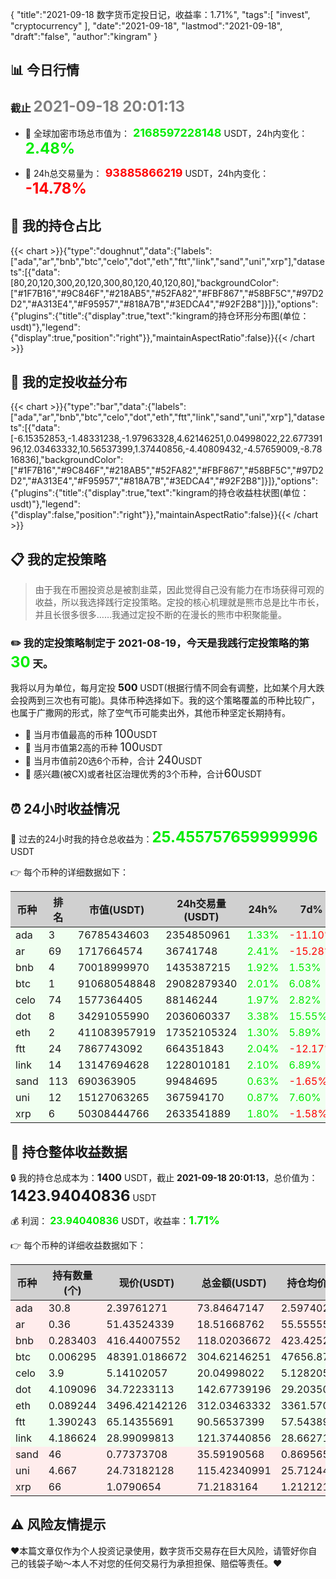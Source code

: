 {
"title":"2021-09-18 数字货币定投日记，收益率：1.71%",
"tags":[
"invest",
"cryptocurrency"
],
"date":"2021-09-18",
"lastmod":"2021-09-18",
"draft":"false",
"author":"kingram"
}

##  📊 今日行情
### 截止 <font color=grey size=5 >**2021-09-18 20:01:13**</font>
- 🍖 全球加密市场总市值为：<font color=#00EC00 size=4 > **2168597228148**</font> USDT，24h内变化：<font color=#00EC00 size=5 > **2.48%**</font>

- 🍤 24h总交易量为：<font color=#FF0000 size=4 > **93885866219**</font> USDT，24h内变化：<font color=#FF0000 size=5 > **-14.78%**</font>

## 🎨 我的持仓占比
{{< chart >}}{"type":"doughnut","data":{"labels":["ada","ar","bnb","btc","celo","dot","eth","ftt","link","sand","uni","xrp"],"datasets":[{"data":[80,20,120,300,20,120,300,80,120,40,120,80],"backgroundColor":["#1F7B16","#9C846F","#218AB5","#52FA82","#FBF867","#58BF5C","#97D2D2","#A313E4","#F95957","#818A7B","#3EDCA4","#92F2B8"]}]},"options":{"plugins":{"title":{"display":true,"text":"kingram的持仓环形分布图(单位：usdt)"},"legend":{"display":true,"position":"right"}},"maintainAspectRatio":false}}{{< /chart >}}

## 🍺 我的定投收益分布
{{< chart >}}{"type":"bar","data":{"labels":["ada","ar","bnb","btc","celo","dot","eth","ftt","link","sand","uni","xrp"],"datasets":[{"data":[-6.15352853,-1.48331238,-1.97963328,4.62146251,0.04998022,22.67739196,12.03463332,10.56537399,1.37440856,-4.40809432,-4.57659009,-8.7816836],"backgroundColor":["#1F7B16","#9C846F","#218AB5","#52FA82","#FBF867","#58BF5C","#97D2D2","#A313E4","#F95957","#818A7B","#3EDCA4","#92F2B8"]}]},"options":{"plugins":{"title":{"display":true,"text":"kingram的持仓收益柱状图(单位：usdt)"},"legend":{"display":false,"position":"right"}},"maintainAspectRatio":false}}{{< /chart >}}

## 📋 我的定投策略

> 由于我在币圈投资总是被割韭菜，因此觉得自己没有能力在市场获得可观的收益，所以我选择践行定投策略。定投的核心机理就是熊市总是比牛市长，并且长很多很多……我通过定投不断的在漫长的熊市中积聚能量。

### ✏️ 我的定投策略制定于 **2021-08-19**，今天是我践行定投策略的第<font color=#00EC00 size=5 > **30**</font> 天。
我将以月为单位，每月定投 <font size=3 ><strong> 500 </strong></font> USDT(根据行情不同会有调整，比如某个月大跌会投两到三次也有可能)。具体币种选择如下。我的这个策略覆盖的币种比较广，也属于广撒网的形式，除了空气币可能卖出外，其他币种坚定长期持有。

- 🥇 当月市值最高的币种 <font size=4 >100</font>USDT
- 🥈 当月市值第2高的币种 <font size=4 >100</font>USDT
- 🥉 当月市值前20选6个币种，合计 <font size=4 >240</font>USDT
- 🏅 感兴趣(被CX)或者社区治理优秀的3个币种，合计<font size=4 >60</font>USDT

## ⏰ 24小时收益情况
📌 过去的24小时我的持仓总收益为：<font color=#00EC00 size=5 >**25.455757659999996**</font> USDT

👉 每个币种的详细数据如下：
<table>
    <thead><tr bgcolor="#d0d0d0" ><th>币种</th><th>排名</th><th>市值(USDT)</th><th>24h交易量(USDT)</th><th>24h%</th><th>7d%</th><th>24h收益</th></tr></thead>
    <tbody>
    <tr>
        <td bgcolor=#F0FFF0>ada</td>
        <td bgcolor=#F0FFF0>3</td>
        <td bgcolor=#F0FFF0>76785434603</td>
        <td bgcolor=#F0FFF0>2354850961</td>
        <td bgcolor=#F0FFF0><font color=#00EC00>1.33%</font></td>
        <td bgcolor=#F0FFF0><font color=#FF0000>-11.10%</font></td>
        <td bgcolor=#F0FFF0><font color=#00EC00 size=3 ><strong>0.96750294</strong></font></td>
    </tr>
    <tr>
        <td bgcolor=#F0FFF0>ar</td>
        <td bgcolor=#F0FFF0>69</td>
        <td bgcolor=#F0FFF0>1717664574</td>
        <td bgcolor=#F0FFF0>36741748</td>
        <td bgcolor=#F0FFF0><font color=#00EC00>2.41%</font></td>
        <td bgcolor=#F0FFF0><font color=#FF0000>-15.28%</font></td>
        <td bgcolor=#F0FFF0><font color=#00EC00 size=3 ><strong>0.43584455</strong></font></td>
    </tr>
    <tr>
        <td bgcolor=#F0FFF0>bnb</td>
        <td bgcolor=#F0FFF0>4</td>
        <td bgcolor=#F0FFF0>70018999970</td>
        <td bgcolor=#F0FFF0>1435387215</td>
        <td bgcolor=#F0FFF0><font color=#00EC00>1.92%</font></td>
        <td bgcolor=#F0FFF0><font color=#00EC00>1.53%</font></td>
        <td bgcolor=#F0FFF0><font color=#00EC00 size=3 ><strong>2.22863742</strong></font></td>
    </tr>
    <tr>
        <td bgcolor=#F0FFF0>btc</td>
        <td bgcolor=#F0FFF0>1</td>
        <td bgcolor=#F0FFF0>910680548848</td>
        <td bgcolor=#F0FFF0>29082879340</td>
        <td bgcolor=#F0FFF0><font color=#00EC00>2.01%</font></td>
        <td bgcolor=#F0FFF0><font color=#00EC00>6.08%</font></td>
        <td bgcolor=#F0FFF0><font color=#00EC00 size=3 ><strong>6.00763704</strong></font></td>
    </tr>
    <tr>
        <td bgcolor=#F0FFF0>celo</td>
        <td bgcolor=#F0FFF0>74</td>
        <td bgcolor=#F0FFF0>1577364405</td>
        <td bgcolor=#F0FFF0>88146244</td>
        <td bgcolor=#F0FFF0><font color=#00EC00>1.97%</font></td>
        <td bgcolor=#F0FFF0><font color=#00EC00>2.82%</font></td>
        <td bgcolor=#F0FFF0><font color=#00EC00 size=3 ><strong>0.38698898</strong></font></td>
    </tr>
    <tr>
        <td bgcolor=#F0FFF0>dot</td>
        <td bgcolor=#F0FFF0>8</td>
        <td bgcolor=#F0FFF0>34291055990</td>
        <td bgcolor=#F0FFF0>2036060337</td>
        <td bgcolor=#F0FFF0><font color=#00EC00>3.38%</font></td>
        <td bgcolor=#F0FFF0><font color=#00EC00>15.55%</font></td>
        <td bgcolor=#F0FFF0><font color=#00EC00 size=3 ><strong>4.66137446</strong></font></td>
    </tr>
    <tr>
        <td bgcolor=#F0FFF0>eth</td>
        <td bgcolor=#F0FFF0>2</td>
        <td bgcolor=#F0FFF0>411083957919</td>
        <td bgcolor=#F0FFF0>17352105324</td>
        <td bgcolor=#F0FFF0><font color=#00EC00>1.30%</font></td>
        <td bgcolor=#F0FFF0><font color=#00EC00>5.89%</font></td>
        <td bgcolor=#F0FFF0><font color=#00EC00 size=3 ><strong>3.99335603</strong></font></td>
    </tr>
    <tr>
        <td bgcolor=#F0FFF0>ftt</td>
        <td bgcolor=#F0FFF0>24</td>
        <td bgcolor=#F0FFF0>7867743092</td>
        <td bgcolor=#F0FFF0>664351843</td>
        <td bgcolor=#F0FFF0><font color=#00EC00>2.04%</font></td>
        <td bgcolor=#F0FFF0><font color=#FF0000>-12.17%</font></td>
        <td bgcolor=#F0FFF0><font color=#00EC00 size=3 ><strong>1.80780835</strong></font></td>
    </tr>
    <tr>
        <td bgcolor=#F0FFF0>link</td>
        <td bgcolor=#F0FFF0>14</td>
        <td bgcolor=#F0FFF0>13147694628</td>
        <td bgcolor=#F0FFF0>1228010181</td>
        <td bgcolor=#F0FFF0><font color=#00EC00>2.10%</font></td>
        <td bgcolor=#F0FFF0><font color=#00EC00>6.89%</font></td>
        <td bgcolor=#F0FFF0><font color=#00EC00 size=3 ><strong>2.49253302</strong></font></td>
    </tr>
    <tr>
        <td bgcolor=#F0FFF0>sand</td>
        <td bgcolor=#F0FFF0>113</td>
        <td bgcolor=#F0FFF0>690363905</td>
        <td bgcolor=#F0FFF0>99484695</td>
        <td bgcolor=#F0FFF0><font color=#00EC00>0.63%</font></td>
        <td bgcolor=#F0FFF0><font color=#FF0000>-1.65%</font></td>
        <td bgcolor=#F0FFF0><font color=#00EC00 size=3 ><strong>0.22315862</strong></font></td>
    </tr>
    <tr>
        <td bgcolor=#F0FFF0>uni</td>
        <td bgcolor=#F0FFF0>12</td>
        <td bgcolor=#F0FFF0>15127063265</td>
        <td bgcolor=#F0FFF0>367594170</td>
        <td bgcolor=#F0FFF0><font color=#00EC00>0.87%</font></td>
        <td bgcolor=#F0FFF0><font color=#00EC00>7.60%</font></td>
        <td bgcolor=#F0FFF0><font color=#00EC00 size=3 ><strong>0.99205747</strong></font></td>
    </tr>
    <tr>
        <td bgcolor=#F0FFF0>xrp</td>
        <td bgcolor=#F0FFF0>6</td>
        <td bgcolor=#F0FFF0>50308444766</td>
        <td bgcolor=#F0FFF0>2633541889</td>
        <td bgcolor=#F0FFF0><font color=#00EC00>1.80%</font></td>
        <td bgcolor=#F0FFF0><font color=#FF0000>-1.58%</font></td>
        <td bgcolor=#F0FFF0><font color=#00EC00 size=3 ><strong>1.25885878</strong></font></td>
    </tr>
    </tbody>
</table>

## 🎯 持仓整体收益数据

🔒 我的持仓总成本为：<font size=3 >**1400**</font> USDT，截止 **2021-09-18 20:01:13**，总价值为：<font  size=5 >**1423.94040836**</font> USDT

💰 利润： <font color=#00EC00 size=3 >**23.94040836**</font> USDT，收益率：<font color=#00EC00 size=4 >**1.71%**</font>

👉 每个币种的详细收益数据如下：

<table>
    <thead><tr bgcolor="#d0d0d0" ><th>币种</th><th>持有数量(个)</th><th>现价(USDT)</th><th>总金额(USDT)</th><th>持仓均价(USDT)</th><th>成本(USDT)</th><th>利润(USDT)</th><th>收益率</th></tr></thead>
    <tbody>
    <tr>
        <td bgcolor=#FFECEC>ada</td>
        <td bgcolor=#FFECEC>30.8</td>
        <td bgcolor=#FFECEC>2.39761271</td>
        <td bgcolor=#FFECEC>73.84647147</td>
        <td bgcolor=#FFECEC>2.5974026</td>
        <td bgcolor=#FFECEC>80</td>
        <td bgcolor=#FFECEC>-6.15352853</td>
        <td bgcolor=#FFECEC><font color=#FF0000 size=3 ><strong>-7.69%</strong></font></td>
    </tr>
    <tr>
        <td bgcolor=#FFECEC>ar</td>
        <td bgcolor=#FFECEC>0.36</td>
        <td bgcolor=#FFECEC>51.43524339</td>
        <td bgcolor=#FFECEC>18.51668762</td>
        <td bgcolor=#FFECEC>55.55555556</td>
        <td bgcolor=#FFECEC>20</td>
        <td bgcolor=#FFECEC>-1.48331238</td>
        <td bgcolor=#FFECEC><font color=#FF0000 size=3 ><strong>-7.42%</strong></font></td>
    </tr>
    <tr>
        <td bgcolor=#FFECEC>bnb</td>
        <td bgcolor=#FFECEC>0.283403</td>
        <td bgcolor=#FFECEC>416.44007552</td>
        <td bgcolor=#FFECEC>118.02036672</td>
        <td bgcolor=#FFECEC>423.42529896</td>
        <td bgcolor=#FFECEC>120</td>
        <td bgcolor=#FFECEC>-1.97963328</td>
        <td bgcolor=#FFECEC><font color=#FF0000 size=3 ><strong>-1.65%</strong></font></td>
    </tr>
    <tr>
        <td bgcolor=#F0FFF0>btc</td>
        <td bgcolor=#F0FFF0>0.006295</td>
        <td bgcolor=#F0FFF0>48391.0186672</td>
        <td bgcolor=#F0FFF0>304.62146251</td>
        <td bgcolor=#F0FFF0>47656.87053217</td>
        <td bgcolor=#F0FFF0>300</td>
        <td bgcolor=#F0FFF0>4.62146251</td>
        <td bgcolor=#F0FFF0><font color=#00EC00 size=3 ><strong>1.54%</strong></font></td>
    </tr>
    <tr>
        <td bgcolor=#F0FFF0>celo</td>
        <td bgcolor=#F0FFF0>3.9</td>
        <td bgcolor=#F0FFF0>5.14102057</td>
        <td bgcolor=#F0FFF0>20.04998022</td>
        <td bgcolor=#F0FFF0>5.12820513</td>
        <td bgcolor=#F0FFF0>20</td>
        <td bgcolor=#F0FFF0>0.04998022</td>
        <td bgcolor=#F0FFF0><font color=#00EC00 size=3 ><strong>0.25%</strong></font></td>
    </tr>
    <tr>
        <td bgcolor=#F0FFF0>dot</td>
        <td bgcolor=#F0FFF0>4.109096</td>
        <td bgcolor=#F0FFF0>34.72233113</td>
        <td bgcolor=#F0FFF0>142.67739196</td>
        <td bgcolor=#F0FFF0>29.20350364</td>
        <td bgcolor=#F0FFF0>120</td>
        <td bgcolor=#F0FFF0>22.67739196</td>
        <td bgcolor=#F0FFF0><font color=#00EC00 size=3 ><strong>18.90%</strong></font></td>
    </tr>
    <tr>
        <td bgcolor=#F0FFF0>eth</td>
        <td bgcolor=#F0FFF0>0.089244</td>
        <td bgcolor=#F0FFF0>3496.42142126</td>
        <td bgcolor=#F0FFF0>312.03463332</td>
        <td bgcolor=#F0FFF0>3361.57052575</td>
        <td bgcolor=#F0FFF0>300</td>
        <td bgcolor=#F0FFF0>12.03463332</td>
        <td bgcolor=#F0FFF0><font color=#00EC00 size=3 ><strong>4.01%</strong></font></td>
    </tr>
    <tr>
        <td bgcolor=#F0FFF0>ftt</td>
        <td bgcolor=#F0FFF0>1.390243</td>
        <td bgcolor=#F0FFF0>65.14355691</td>
        <td bgcolor=#F0FFF0>90.56537399</td>
        <td bgcolor=#F0FFF0>57.543897</td>
        <td bgcolor=#F0FFF0>80</td>
        <td bgcolor=#F0FFF0>10.56537399</td>
        <td bgcolor=#F0FFF0><font color=#00EC00 size=3 ><strong>13.21%</strong></font></td>
    </tr>
    <tr>
        <td bgcolor=#F0FFF0>link</td>
        <td bgcolor=#F0FFF0>4.186624</td>
        <td bgcolor=#F0FFF0>28.99099813</td>
        <td bgcolor=#F0FFF0>121.37440856</td>
        <td bgcolor=#F0FFF0>28.66271249</td>
        <td bgcolor=#F0FFF0>120</td>
        <td bgcolor=#F0FFF0>1.37440856</td>
        <td bgcolor=#F0FFF0><font color=#00EC00 size=3 ><strong>1.15%</strong></font></td>
    </tr>
    <tr>
        <td bgcolor=#FFECEC>sand</td>
        <td bgcolor=#FFECEC>46</td>
        <td bgcolor=#FFECEC>0.77373708</td>
        <td bgcolor=#FFECEC>35.59190568</td>
        <td bgcolor=#FFECEC>0.86956522</td>
        <td bgcolor=#FFECEC>40</td>
        <td bgcolor=#FFECEC>-4.40809432</td>
        <td bgcolor=#FFECEC><font color=#FF0000 size=3 ><strong>-11.02%</strong></font></td>
    </tr>
    <tr>
        <td bgcolor=#FFECEC>uni</td>
        <td bgcolor=#FFECEC>4.667</td>
        <td bgcolor=#FFECEC>24.73182128</td>
        <td bgcolor=#FFECEC>115.42340991</td>
        <td bgcolor=#FFECEC>25.71244911</td>
        <td bgcolor=#FFECEC>120</td>
        <td bgcolor=#FFECEC>-4.57659009</td>
        <td bgcolor=#FFECEC><font color=#FF0000 size=3 ><strong>-3.81%</strong></font></td>
    </tr>
    <tr>
        <td bgcolor=#FFECEC>xrp</td>
        <td bgcolor=#FFECEC>66</td>
        <td bgcolor=#FFECEC>1.0790654</td>
        <td bgcolor=#FFECEC>71.2183164</td>
        <td bgcolor=#FFECEC>1.21212121</td>
        <td bgcolor=#FFECEC>80</td>
        <td bgcolor=#FFECEC>-8.7816836</td>
        <td bgcolor=#FFECEC><font color=#FF0000 size=3 ><strong>-10.98%</strong></font></td>
    </tr>
    </tbody>
</table>

## ⚠️ 风险友情提示
❤️本篇文章仅作为个人投资记录使用，数字货币交易存在巨大风险，请管好你自己的钱袋子呦～本人不对您的任何交易行为承担担保、赔偿等责任。❤️